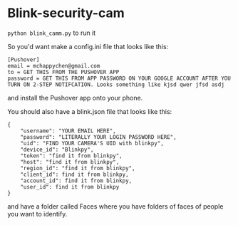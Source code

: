 # Blink-security-cam

```python blink_camm.py``` to run it

So you'd want make a config.ini file that looks like this:
```
[Pushover]
email = mchappychen@gmail.com
to = GET THIS FROM THE PUSHOVER APP
password = GET THIS FROM APP PASSWORD ON YOUR GOOGLE ACCOUNT AFTER YOU TURN ON 2-STEP NOTIFCATION. Looks something like kjsd qwer jfsd asdj
```
and install the Pushover app onto your phone.

You should also have a blink.json file that looks like this:
```
{
    "username": "YOUR EMAIL HERE",
    "password": "LITERALLY YOUR LOGIN PASSWORD HERE",
    "uid": "FIND YOUR CAMERA'S UID with blinkpy",
    "device_id": "Blinkpy",
    "token": "find it from blinkpy",
    "host": "find it from blinkpy",
    "region_id": "find it from blinkpy",
    "client_id": find it from blinkpy,
    "account_id": find it from blinkpy,
    "user_id": find it from blinkpy
}
```

and have a folder called Faces where you have folders of faces of people you want to identify.
